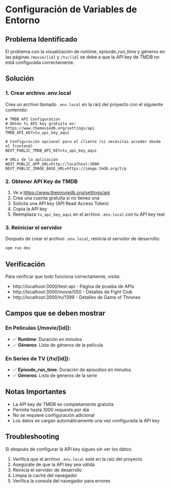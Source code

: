 # Configuración de Variables de Entorno

## Problema Identificado

El problema con la visualización de runtime, episode_run_time y géneros en las páginas `/movie/[id]` y `/tv/[id]` se debe a que la API key de TMDB no está configurada correctamente.

## Solución

### 1. Crear archivo .env.local

Crea un archivo llamado `.env.local` en la raíz del proyecto con el siguiente contenido:

```env
# TMDB API Configuration
# Obtén tu API key gratuita en: https://www.themoviedb.org/settings/api
TMDB_API_KEY=tu_api_key_aqui

# Configuración opcional para el cliente (si necesitas acceder desde el frontend)
NEXT_PUBLIC_TMDB_API_KEY=tu_api_key_aqui

# URLs de la aplicación
NEXT_PUBLIC_APP_URL=http://localhost:3000
NEXT_PUBLIC_IMAGE_BASE_URL=https://image.tmdb.org/t/p
```

### 2. Obtener API Key de TMDB

1. Ve a https://www.themoviedb.org/settings/api
2. Crea una cuenta gratuita si no tienes una
3. Solicita una API key (API Read Access Token)
4. Copia la API key
5. Reemplaza `tu_api_key_aqui` en el archivo `.env.local` con tu API key real

### 3. Reiniciar el servidor

Después de crear el archivo `.env.local`, reinicia el servidor de desarrollo:

```bash
npm run dev
```

## Verificación

Para verificar que todo funciona correctamente, visita:

- http://localhost:3000/test-api - Página de prueba de APIs
- http://localhost:3000/movie/550 - Detalles de Fight Club
- http://localhost:3000/tv/1399 - Detalles de Game of Thrones

## Campos que se deben mostrar

### En Películas (/movie/[id]):
- ✅ **Runtime**: Duración en minutos
- ✅ **Géneros**: Lista de géneros de la película

### En Series de TV (/tv/[id]):
- ✅ **Episode_run_time**: Duración de episodios en minutos
- ✅ **Géneros**: Lista de géneros de la serie

## Notas Importantes

- La API key de TMDB es completamente gratuita
- Permite hasta 1000 requests por día
- No se requiere configuración adicional
- Los datos se cargan automáticamente una vez configurada la API key

## Troubleshooting

Si después de configurar la API key sigues sin ver los datos:

1. Verifica que el archivo `.env.local` esté en la raíz del proyecto
2. Asegúrate de que la API key sea válida
3. Reinicia el servidor de desarrollo
4. Limpia la caché del navegador
5. Verifica la consola del navegador para errores 